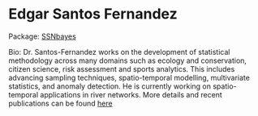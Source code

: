 # Edgar Santos Fernandez 

Package: [SSNbayes](https://github.com/EdgarSantos-Fernandez/SSNbayes)

Bio: Dr. Santos-Fernandez works on the development of statistical methodology across many domains such as ecology and conservation, citizen science, risk assessment and sports analytics. This includes advancing sampling techniques, spatio-temporal modelling, multivariate statistics, and anomaly detection.
He is currently working on spatio-temporal applications in river networks. 
More details and recent publications can be found [here](https://www.researchgate.net/profile/Edgar-Santos-Fernandez)
